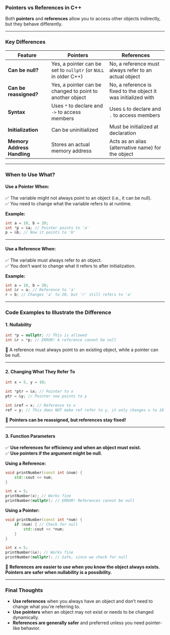 ### **Pointers vs References in C++**  

Both **pointers** and **references** allow you to access other objects indirectly, but they behave differently.  

---

### **Key Differences**  

| Feature        | Pointers | References |
|---------------|---------|------------|
| **Can be null?** | Yes, a pointer can be set to `nullptr` (or `NULL` in older C++) | No, a reference must always refer to an actual object |
| **Can be reassigned?** | Yes, a pointer can be changed to point to another object | No, a reference is fixed to the object it was initialized with |
| **Syntax** | Uses `*` to declare and `->` to access members | Uses `&` to declare and `.` to access members |
| **Initialization** | Can be uninitialized | Must be initialized at declaration |
| **Memory Address Handling** | Stores an actual memory address | Acts as an alias (alternative name) for the object |

---

### **When to Use What?**  

#### **Use a Pointer When:**
✅ The variable might not always point to an object (i.e., it can be null).  
✅ You need to change what the variable refers to at runtime.  

**Example:**  
```cpp
int a = 10, b = 20;
int *p = &a; // Pointer points to 'a'
p = &b; // Now it points to 'b'
```

---

#### **Use a Reference When:**
✅ The variable must always refer to an object.  
✅ You don’t want to change what it refers to after initialization.  

**Example:**  
```cpp
int a = 10, b = 20;
int &r = a; // Reference to 'a'
r = b; // Changes 'a' to 20, but 'r' still refers to 'a'
```

---

### **Code Examples to Illustrate the Difference**  

#### **1. Nullability**
```cpp
int *p = nullptr; // This is allowed
int &r = *p; // ERROR! A reference cannot be null
```
🚨 A reference must always point to an existing object, while a pointer can be null.

---

#### **2. Changing What They Refer To**
```cpp
int x = 5, y = 10;

int *ptr = &x; // Pointer to x
ptr = &y; // Pointer now points to y

int &ref = x; // Reference to x
ref = y; // This does NOT make ref refer to y, it only changes x to 10
```
🚀 **Pointers can be reassigned, but references stay fixed!**  

---

#### **3. Function Parameters**
✅ **Use references for efficiency and when an object must exist.**  
✅ **Use pointers if the argument might be null.**  

**Using a Reference:**
```cpp
void printNumber(const int &num) {
    std::cout << num;
}

int x = 5;
printNumber(x); // Works fine
printNumber(nullptr); // ERROR! References cannot be null
```

**Using a Pointer:**
```cpp
void printNumber(const int *num) {
    if (num) { // Check for null
        std::cout << *num;
    }
}

int x = 5;
printNumber(&x); // Works fine
printNumber(nullptr); // Safe, since we check for null
```

🚀 **References are easier to use when you know the object always exists. Pointers are safer when nullability is a possibility.**  

---

### **Final Thoughts**
- **Use references** when you always have an object and don’t need to change what you're referring to.  
- **Use pointers** when an object may not exist or needs to be changed dynamically.  
- **References are generally safer** and preferred unless you need pointer-like behavior.  
